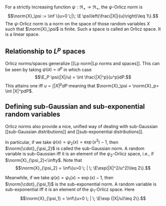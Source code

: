 For a strictly increasing function $\psi: \Re_+\to\Re_+$, the $\psi$-Orlicz norm is 
$$\norm{X}_\psi := \inf \{u>0 \;|\; \E \psi\left(\frac{|X|}{u}\right)\leq 1\}.$$
The $\psi$-Orlicz norm is a norm on the space of those random variables $X$ such that $\norm{X}_\psi$ is finite. Such a space is called an Orlicz space. It is a linear space. 

## Relationship to $L^p$ spaces 

Orlicz norms/spaces generalize [[Lp norm|Lp norms and spaces]]. This can be seen by taking $\psi(a) = a^p$ in which case 
$$\E_P \psi(|X|/u) = \int \frac{|X|^p}{u^p}dP.$$
This attains one iff $u = \int |X|^pdP$ meaning that $\norm{X}_\psi = \norm{X}_p= \int |X|^pdP$. 

## Defining sub-Gaussian and sub-exponential random variables 

Orlicz norms also provide a nice, unified way of dealing with sub-Gaussian [[sub-Gaussian distributions]] and [[sub-exponential distributions]].  

In particular, if we take $\psi(x) = \psi_2(x) = \exp(x^2)-1$, then $\norm{\cdot}_{\psi_2}$ is called the sub-Gaussian norm. A random variable is sub-Gaussian iff it is an element of the $\psi_2$-Orlicz space, i.e., if $\norm{X}_{\psi_2}<\infty$. Note that 
$$\norm{X}_{\psi_2} = \inf\{u>0 \; | \; \E\exp(|X|^2/u^2)\leq 2\}.$$

Meanwhile, if we take $\psi(x) = \psi_1(x) = \exp(x) -1$, then $\norm{\cdot}_{\psi_1}$ is the sub-exponential norm. A random variable is sub-exponential iff it is an element of the $\psi_1$-Orlicz space. Here $$\norm{X}_{\psi_1} = \inf\{u>0 \; | \; \E\exp (|X|/u)\leq 2\}.$$ 

